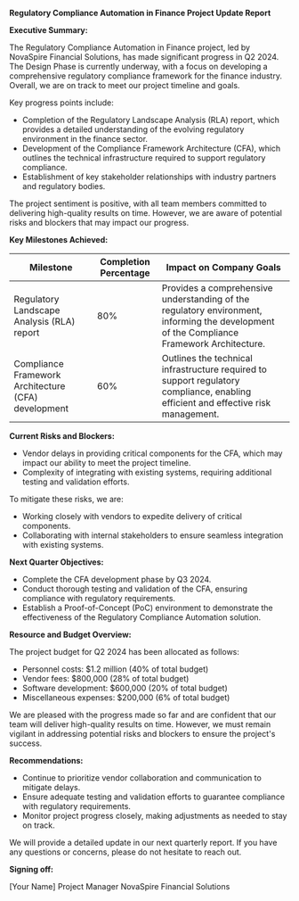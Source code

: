 **Regulatory Compliance Automation in Finance Project Update Report**

**Executive Summary:**

The Regulatory Compliance Automation in Finance project, led by NovaSpire Financial Solutions, has made significant progress in Q2 2024. The Design Phase is currently underway, with a focus on developing a comprehensive regulatory compliance framework for the finance industry. Overall, we are on track to meet our project timeline and goals.

Key progress points include:

* Completion of the Regulatory Landscape Analysis (RLA) report, which provides a detailed understanding of the evolving regulatory environment in the finance sector.
* Development of the Compliance Framework Architecture (CFA), which outlines the technical infrastructure required to support regulatory compliance.
* Establishment of key stakeholder relationships with industry partners and regulatory bodies.

The project sentiment is positive, with all team members committed to delivering high-quality results on time. However, we are aware of potential risks and blockers that may impact our progress.

**Key Milestones Achieved:**

| Milestone | Completion Percentage | Impact on Company Goals |
| --- | --- | --- |
| Regulatory Landscape Analysis (RLA) report | 80% | Provides a comprehensive understanding of the regulatory environment, informing the development of the Compliance Framework Architecture. |
| Compliance Framework Architecture (CFA) development | 60% | Outlines the technical infrastructure required to support regulatory compliance, enabling efficient and effective risk management. |

**Current Risks and Blockers:**

* Vendor delays in providing critical components for the CFA, which may impact our ability to meet the project timeline.
* Complexity of integrating with existing systems, requiring additional testing and validation efforts.

To mitigate these risks, we are:

* Working closely with vendors to expedite delivery of critical components.
* Collaborating with internal stakeholders to ensure seamless integration with existing systems.

**Next Quarter Objectives:**

* Complete the CFA development phase by Q3 2024.
* Conduct thorough testing and validation of the CFA, ensuring compliance with regulatory requirements.
* Establish a Proof-of-Concept (PoC) environment to demonstrate the effectiveness of the Regulatory Compliance Automation solution.

**Resource and Budget Overview:**

The project budget for Q2 2024 has been allocated as follows:

* Personnel costs: $1.2 million (40% of total budget)
* Vendor fees: $800,000 (28% of total budget)
* Software development: $600,000 (20% of total budget)
* Miscellaneous expenses: $200,000 (6% of total budget)

We are pleased with the progress made so far and are confident that our team will deliver high-quality results on time. However, we must remain vigilant in addressing potential risks and blockers to ensure the project's success.

**Recommendations:**

* Continue to prioritize vendor collaboration and communication to mitigate delays.
* Ensure adequate testing and validation efforts to guarantee compliance with regulatory requirements.
* Monitor project progress closely, making adjustments as needed to stay on track.

We will provide a detailed update in our next quarterly report. If you have any questions or concerns, please do not hesitate to reach out.

**Signing off:**

[Your Name]
Project Manager
NovaSpire Financial Solutions